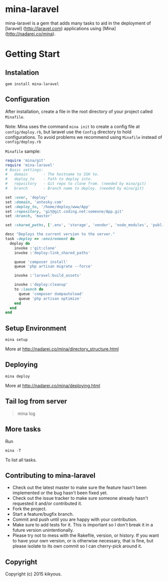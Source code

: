 # mina-laravel

mina-laravel is a gem that adds many tasks to aid in the deployment of [laravel] (http://laravel.com) applications
using [Mina] (http://nadarei.co/mina).

# Getting Start

## Instalation
	
	gem install mina-laravel

## Configuration

After installation, create a file in the root directory of your project called `Minafile`.

Note: Mina uses the command `mina init` to create a config file at `config/deploy.rb`, but laravel use the `Config` directory to hold configurations.
To avoid problems we recommend using `Minafile` instead of `config/deploy.rb`

`Minafile` sample:
```ruby
require 'mina/git'
require 'mina-laravel'
# Basic settings:
#   domain       - The hostname to SSH to.
#   deploy_to    - Path to deploy into.
#   repository   - Git repo to clone from. (needed by mina/git)
#   branch       - Branch name to deploy. (needed by mina/git)

set :user, 'deploy'
set :domain, 'antesky.com'
set :deploy_to, '/home/deploy/www/App'
set :repository, 'git@git.coding.net:someone/App.git'
set :branch, 'master'

set :shared_paths, ['.env', 'storage', 'vendor', 'node_modules', 'public/uploads']

desc "Deploys the current version to the server."
task :deploy => :environment do
  deploy do
    invoke :'git:clone'
    invoke :'deploy:link_shared_paths'

    queue 'composer install'
    queue 'php artisan migrate --force'

    invoke :'laravel:build_assets'

    invoke :'deploy:cleanup'
    to :launch do
      queue 'composer dumpautoload'
      queue 'php artisan optimize'
    end
  end
end
```


## Setup Environment

	mina setup

More at http://nadarei.co/mina/directory_structure.html

## Deploying

	mina deploy

More at http://nadarei.co/mina/deploying.html

## Tail log from server

> mina log

## More tasks

Run

	mina -T

To list all tasks.

## Contributing to mina-laravel
 
* Check out the latest master to make sure the feature hasn't been implemented or the bug hasn't been fixed yet.
* Check out the issue tracker to make sure someone already hasn't requested it and/or contributed it.
* Fork the project.
* Start a feature/bugfix branch.
* Commit and push until you are happy with your contribution.
* Make sure to add tests for it. This is important so I don't break it in a future version unintentionally.
* Please try not to mess with the Rakefile, version, or history. If you want to have your own version, or is otherwise necessary, that is fine, but please isolate to its own commit so I can cherry-pick around it.

## Copyright

Copyright (c) 2015 kikyous.

